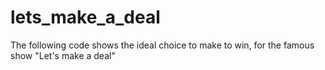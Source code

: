 # lets_make_a_deal
The following code shows the ideal choice to make to win, for the famous show "Let's make a deal"
